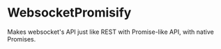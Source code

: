 # WebsocketPromisify
Makes websocket's API just like REST with Promise-like API, with native Promises.

